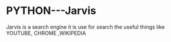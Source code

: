 # PYTHON---Jarvis
Jarvis is a search engine it is use for search the useful things like YOUTUBE, CHROME ,WIKIPEDIA
